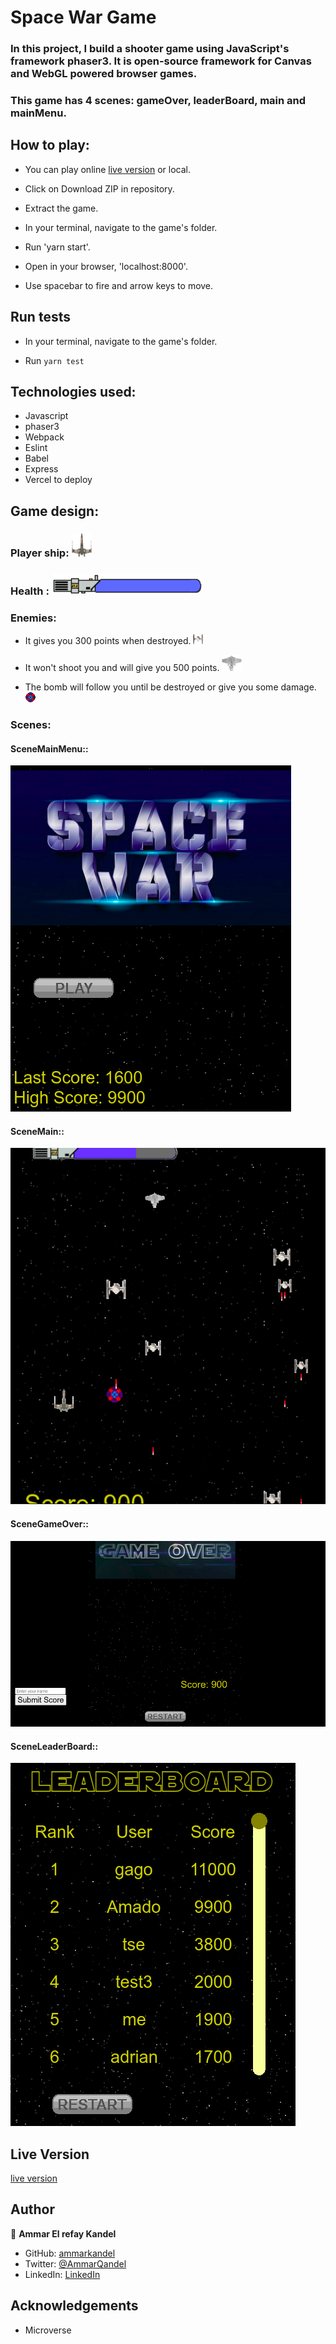 # Space War Game

### In this project, I build a shooter game using JavaScript's framework phaser3. It is open-source framework for Canvas and WebGL powered browser games.

### This game has 4 scenes: gameOver, leaderBoard, main and mainMenu.

## How to play:

- You can play online [live version](https://space-war-game.vercel.app/) or local.

- Click on Download ZIP in repository.

- Extract the game.

- In your terminal, navigate to the game's folder.

- Run 'yarn start'.

- Open in your browser, 'localhost:8000'.

- Use spacebar to fire and arrow keys to move.


## Run tests

- In your terminal, navigate to the game's folder.

- Run `yarn test`

## Technologies used:

- Javascript
- phaser3
- Webpack
- Eslint
- Babel
- Express
- Vercel to deploy

## Game design:

### Player ship: ![screenshot](./dist/content/xWing.png)

### Health : ![screenshot](./dist/content/healthComplete.png)

### Enemies:

- It gives you 300 points when destroyed. ![screenshot](./dist/content/tieFighterp.png)

- It won't shoot you and will give you 500 points. ![screenshot](./dist/content/imperialShutle.png)

- The bomb will follow you until be destroyed or give you some damage. ![screenshot](./dist/content/sprEnemy1.png)

### Scenes:

#### SceneMainMenu::

![screenshot](./imgs/screenshot_1.png)

#### SceneMain::

![screenshot](./imgs/screenshot_2.png)

#### SceneGameOver::

![screenshot](./imgs/screenshot_3.png)

#### SceneLeaderBoard::

![screenshot](./imgs/screenshot_4.png)

## Live Version

[live version](https://space-war-game.vercel.app/)

## Author

👤 **Ammar El refay Kandel**

- GitHub: [ammarkandel](https://github.com/ammarkandel)
- Twitter: [@AmmarQandel](https://twitter.com/AmmarQandel)
- LinkedIn: [LinkedIn](https://www.linkedin.com/in/ammar-kandel-7b4100193/)

## Acknowledgements

- Microverse
